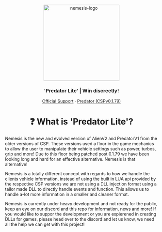 <br />
<div align="center">
  <a href="https://discord.gg/fZDeS4vtqV">
    <img src="https://github.com/Jay0Hx/Nemesis/assets/119745695/85588a88-4519-4e75-9916-ab50826b28e8" alt="nemesis-logo" width="250" height="250">
  </a>
  <h3 align="center">'Predator Lite' | Win discreetly!</h3>
  <p align="center">
    <a href="https://discord.gg/fZDeS4vtqV">Official Support</a>
        ·
    <a href="https://github.com/Jay0Hx/predator">Predator (CSPv0.1.79)</a>
  </p>
</div>

<h1 align="center">❓ What is 'Predator Lite'?</a></h1>
Nemesis is the new and evolved version of AlienV2 and PredatorV1 from the older versions of CSP. These versions used a floor in the game mechanics to allow the user to manipulate their vehicle settings such as power, turbos, grip and more! Due to this floor being patched post 0.1.79 we have been looking long and hard for an effective alternative. Nemesis is that alternative!

Nemesis is a totally different concept with regards to how we handle the clients vehicle information, instead of using the built in LUA api provided by the respective CSP versions we are not using a DLL injection format using a tailor made DLL to directly handle events and function. This allows us to handle a-lot more information in a smaller and cleaner format.

Nemesis is currently under heavy development and not ready for the public, keep an eye on our discord and this repo for information, news and more! If you would like to suppor the development or you are expierened in creating DLLs for games, please head over to the discord and let us know, we need all the help we can get with this project!
